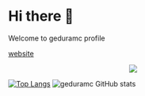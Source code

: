 # Hi there 👋
Welcome to geduramc profile

[website](https://www.geduramc.com)

<p align="center">
  <a href="https://skillicons.dev">
    <img src="https://skillicons.dev/icons?i=git,html,css,js,ts,angular,vue,electron,express,flutter,nodejs,dotnet,cs" />
  </a>
</p>


[![Top Langs](https://github-readme-stats.vercel.app/api/top-langs/?username=geduramc&layout=compact&theme=github_dark&langs_count=6&&hide=GLSL,go&card_width=250px)](https://github.com/anuraghazra/github-readme-stats)
![geduramc GitHub stats](https://github-readme-stats.vercel.app/api?username=geduramc&show_icons=true&theme=github_dark&line_height=20px)


<!--
**geduramc/geduramc** is a ✨ _special_ ✨ repository because its `README.md` (this file) appears on your GitHub profile.

Here are some ideas to get you started:

- 🔭 I’m currently working on ...
- 🌱 I’m currently learning ...
- 👯 I’m looking to collaborate on ...
- 🤔 I’m looking for help with ...
- 💬 Ask me about ...
- 📫 How to reach me: ...
- 😄 Pronouns: ...
- ⚡ Fun fact: ...
-->
